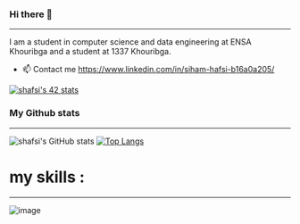 ### Hi there 👋
-------------------------------------------------------------------------------------------------------------------------------------------------------------------------
I am a student in computer science and data engineering at ENSA Khouribga and a student at 1337 Khouribga.

- 📫 Contact me https://www.linkedin.com/in/siham-hafsi-b16a0a205/

[![shafsi's 42 stats](https://badge.mediaplus.ma/starryblue/shafsi)](https://github.com/oakoudad/badge42) </br>


### My Github stats
------------------------------------------------------------------------------------------------------------------------------------------------------------------------
![shafsi's GitHub stats](https://github-readme-stats.vercel.app/api?username=sihamhafsi&show_icons=true&theme=radical)
[![Top Langs](https://github-readme-stats.vercel.app/api/top-langs/?username=sihamhafsi&show_icons=true&theme=radical)](https://github.com/sihamhafsi/github-readme-stats)

# my skills :
-------------------------------------------------------------------------------------------------------------------------------------------------------------------------

![image](https://user-images.githubusercontent.com/92990046/202314218-5dcc348d-af87-4c0e-8b34-2089c19e057e.png)
